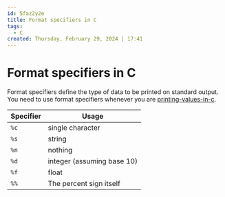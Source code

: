 ```yaml
---
id: 5faz2y2e
title: Format specifiers in C
tags:
  - C
created: Thursday, February 29, 2024 | 17:41
---
```


# Format specifiers in C

Format specifiers define the type of data to be printed on standard output. You
need to use format specifiers whenever you are
[printing-values-in-c](printing-values-in-c.md).

| Specifier | Usage                      |
| --------- | -------------------------- |
| `%c`      | single character           |
| `%s`      | string                     |
| `%n`      | nothing                    |
| `%d`      | integer (assuming base 10) |
| `%f`      | float                      |
| `%%`      | The percent sign itself    |
